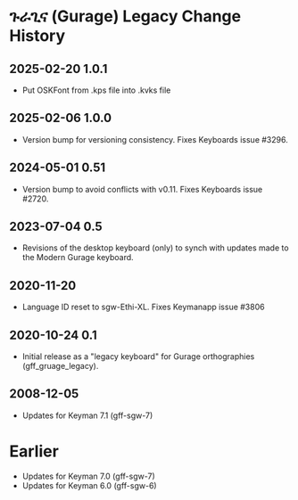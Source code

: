 # ጉራጊና (Gurage) Legacy Change History

## 2025-02-20 1.0.1
* Put OSKFont from .kps file into .kvks file

## 2025-02-06 1.0.0
* Version bump for versioning consistency. Fixes Keyboards issue #3296.

## 2024-05-01 0.51
* Version bump to avoid conflicts with v0.11. Fixes Keyboards issue #2720.

## 2023-07-04 0.5
* Revisions of the desktop keyboard (only) to synch with updates made to the Modern Gurage keyboard.

## 2020-11-20
* Language ID reset to sgw-Ethi-XL. Fixes Keymanapp issue #3806

## 2020-10-24 0.1
* Initial release as a "legacy keyboard" for Gurage orthographies (gff\_gruage\_legacy).

## 2008-12-05
* Updates for Keyman 7.1 (gff-sgw-7)

# Earlier
* Updates for Keyman 7.0 (gff-sgw-7)
* Updates for Keyman 6.0 (gff-sgw-6)
